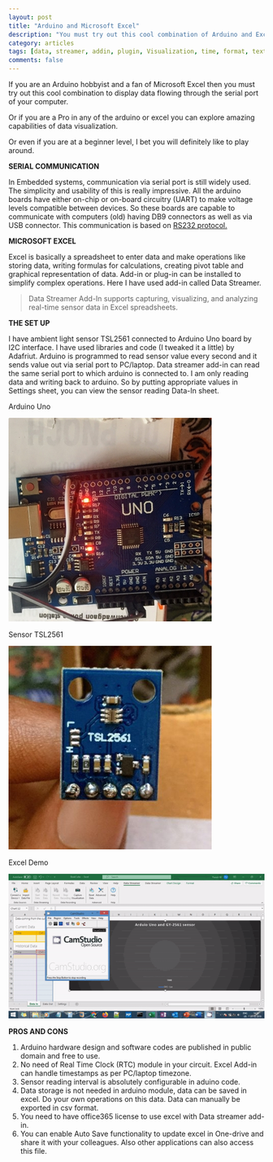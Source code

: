 ```yaml
---
layout: post
title: "Arduino and Microsoft Excel"
description: "You must try out this cool combination of Arduino and Excel to display real time data flowing through the serial port of your computer."
category: articles
tags: [data, streamer, addin, plugin, Visualization, time, format, text, excel, utcnow, arduino, serial, communication, sensor, realtime, rs232, ambient, light]
comments: false
---
```


If you are an Arduino hobbyist and a fan of Microsoft Excel then you must try out this cool combination to display data flowing through the serial port of your computer.

Or if you are a Pro in any of the arduino or excel you can explore amazing capabilities of data visualization.

Or even if you are at a beginner level, I bet you will definitely like to play around.


**SERIAL COMMUNICATION**

In Embedded systems, communication via serial port is still widely used. The simplicity and usability of this is really impressive. All the arduino boards have either on-chip or on-board circuitry (UART) to make voltage levels compatible between devices. So these boards are capable to communicate with computers (old) having DB9 connectors as well as via USB connector. This communication is based on [RS232 protocol.](https://www.edgefxkits.com/blog/max232ic-and-interfacing-needs/ "https://www.edgefxkits.com/blog/max232ic-and-interfacing-needs/")


**MICROSOFT EXCEL**

Excel is basically a spreadsheet to enter data and make operations like storing data, writing formulas for calculations, creating pivot table and graphical representation of data. Add-in or plug-in can be installed to simplify complex operations. Here I have used add-in called Data Streamer.


> Data Streamer Add-In supports capturing, visualizing, and analyzing real-time sensor data in Excel spreadsheets.



**THE SET UP**

I have ambient light sensor TSL2561 connected to Arduino Uno board by I2C interface. I have used libraries and code (I tweaked it a little) by Adafriut. Arduino is programmed to read sensor value every second and it sends value out via serial port to PC/laptop.
Data streamer add-in can read the same serial port to which arduino is connected to. I am only reading data and writing back to arduino. So by putting appropriate values in Settings sheet, you can view the sensor reading Data-In sheet.

Arduino Uno

![Arduino Uno](https://raw.githubusercontent.com/Mparesh/mparesh.github.io/master/asset/ArduinoUno_small.jpg "Arduino Uno")

Sensor TSL2561

![Sensor TSL2561](https://raw.githubusercontent.com/Mparesh/mparesh.github.io/master/asset/tsl2561_small.jpg "Sensor TSL2561")

Excel Demo

![Excel Demo](https://raw.githubusercontent.com/Mparesh/mparesh.github.io/master/asset/ezgif.com-video-to-gif.gif "Excel Demo")

**PROS AND CONS**

1. Arduino hardware design and software codes are published in public domain and free to use.
1. No need of Real Time Clock (RTC) module in your circuit. Excel Add-in can handle timestamps as per PC/laptop timezone.
1. Sensor reading interval is absolutely configurable in aduino code.
1. Data storage is not needed in arduino module, data can be saved in excel. Do your own operations on this data. Data can manually be exported in csv format.
1. You need to have office365 license to use excel with Data streamer add-in.
1. You can enable Auto Save functionality to update excel in One-drive and share it with your colleagues. Also other applications can also access this file.
